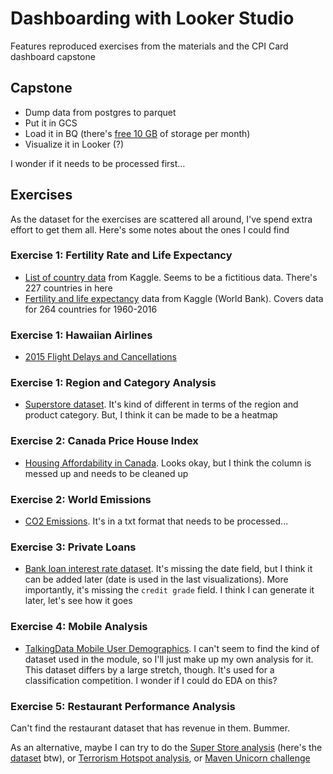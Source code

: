 # Dashboarding with Looker Studio

Features reproduced exercises from the materials and the CPI Card dashboard capstone

## Capstone

- Dump data from postgres to parquet
- Put it in GCS
- Load it in BQ (there's [free 10 GB][bq-storage-pricing] of storage per month)
- Visualize it in Looker (?)

I wonder if it needs to be processed first...

## Exercises

As the dataset for the exercises are scattered all around, I've spend extra effort to get them all. Here's some notes about the ones I could find

### Exercise 1: Fertility Rate and Life Expectancy

- [List of country data][kaggle-dataset-countries] from Kaggle. Seems to be a fictitious data. There's 227 countries in here
- [Fertility and life expectancy][kaggle-dataset-fertility-and-life-expentancy] data from Kaggle (World Bank). Covers data for 264 countries for 1960-2016

### Exercise 1: Hawaiian Airlines

- [2015 Flight Delays and Cancellations][kaggle-dataset-flight-delays]

### Exercise 1: Region and Category Analysis

- [Superstore dataset][kaggle-dataset-superstore]. It's kind of different in terms of the region and product category. But, I think it can be made to be a heatmap

### Exercise 2: Canada Price House Index

- [Housing Affordability in Canada][kaggle-dataset-canada-hpi]. Looks okay, but I think the column is messed up and needs to be cleaned up

### Exercise 2: World Emissions

- [CO2 Emissions][eia-gov-emiss-txt]. It's in a txt format that needs to be processed...

### Exercise 3: Private Loans

- [Bank loan interest rate dataset][kaggle-dataset-bank-loan]. It's missing the date field, but I think it can be added later (date is used in the last visualizations). More importantly, it's missing the `credit grade` field. I think I can generate it later, let's see how it goes

### Exercise 4: Mobile Analysis

- [TalkingData Mobile User Demographics][kaggle-dataset-mobile]. I can't seem to find the kind of dataset used in the module, so I'll just make up my own analysis for it. This dataset differs by a large stretch, though. It's used for a classification competition. I wonder if I could do EDA on this?

### Exercise 5: Restaurant Performance Analysis

Can't find the restaurant dataset that has revenue in them. Bummer.

As an alternative, maybe I can try to do the [Super Store analysis][katie-super-store] (here's the [dataset][kaggle-dataset-super-store] btw), or [Terrorism Hotspot analysis][stratascratch-terrorism-hotspot], or [Maven Unicorn challenge][maven-unicorn-challenge]

[//]: # (Links)

[bq-storage-pricing]: https://cloud.google.com/bigquery/pricing#storage
[kaggle-dataset-countries]: https://www.kaggle.com/datasets/fernandol/countries-of-the-world
[kaggle-dataset-fertility-and-life-expentancy]: https://www.kaggle.com/datasets/gemartin/world-bank-data-1960-to-2016
[kaggle-dataset-flight-delays]: https://www.kaggle.com/datasets/usdot/flight-delays
[kaggle-dataset-superstore]: https://www.kaggle.com/datasets/vivek468/superstore-dataset-final
[kaggle-dataset-canada-hpi]: https://www.kaggle.com/competitions/housing-affordability-in-canada
[eia-gov-emiss-txt]: https://www.eia.gov/opendata/index.php#bulk-downloads
[kaggle-dataset-bank-loan]: https://www.kaggle.com/datasets/prashanthsri12/bank-loan-interest-rate-dataset
[kaggle-dataset-mobile]: https://www.kaggle.com/competitions/talkingdata-mobile-user-demographics/
[katie-super-store]: https://github.com/katiehuangx/Super-Store-Analysis
[kaggle-dataset-super-store]: https://www.kaggle.com/datasets/akashkothare/tsf-datasets?select=SampleSuperstore.csv
[stratascratch-terrorism-hotspot]: https://platform.stratascratch.com/data-projects/terrorism-hotspots
[maven-unicorn-challenge]: https://www.mavenanalytics.io/blog/maven-unicorn-challenge
